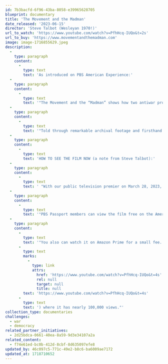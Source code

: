 ```yaml
---
id: 7b3bacfd-6f96-43ba-8058-e39965628705
blueprint: documentary
title: 'The Movement and the Madman'
date_released: '2023-06-15'
director: 'Steve Talbot (Wesleyan 1970!)'
url_to_watch: 'https://www.youtube.com/watch?v=PfhHcq-IUQo&t=2s'
url_to_buy: 'https://www.movementandthemadman.com'
image: image-1716855629.jpeg
description:
  -
    type: paragraph
    content:
      -
        type: text
        text: 'As introduced on PBS American Experience:'
  -
    type: paragraph
    content:
      -
        type: text
        text: '"The Movement and the “Madman” shows how two antiwar protests in the fall of 1969 — the largest the country had ever seen — pressured President Nixon to cancel what he called his “madman” plans for a massive escalation of the U.S. war in Vietnam, including a threat to use nuclear weapons. At the time, protestors had no idea how influential they could be and how many lives they may have saved.'
  -
    type: paragraph
    content:
      -
        type: text
        text: '"Told through remarkable archival footage and firsthand accounts from movement leaders, Nixon administration officials, historians, and others, the film explores how the leaders of the antiwar movement mobilized disparate groups from coast to coast to create two massive protests that changed history."'
  -
    type: paragraph
    content:
      -
        type: text
        text: 'HOW TO SEE THE FILM NOW (a note from Steve Talbot):'
  -
    type: paragraph
    content:
      -
        type: text
        text: ' "With our public television premier on March 28, 2023, we reached a large national, primetime audience  --  over half a million viewers. The audience continues to grow as local PBS stations rebroadcast the film.'
  -
    type: paragraph
    content:
      -
        type: text
        text: '"PBS Passport members can view the film free on the American Experience website. It is also free to view on Kanopy through local public libraries and colleges that offer that streaming service.'
  -
    type: paragraph
    content:
      -
        type: text
        text: '"You also can watch it on Amazon Prime for a small fee. In addition, Chapter One  --  the opening 12 minutes of our film  --  is on The American Experience YouTube page ('
      -
        type: text
        marks:
          -
            type: link
            attrs:
              href: 'https://www.youtube.com/watch?v=PfhHcq-IUQo&t=4s'
              rel: null
              target: null
              title: null
        text: 'https://www.youtube.com/watch?v=PfhHcq-IUQo&t=4s'
      -
        type: text
        text: ') where it has nearly 100,000 views."'
collection_type: documentaries
challenges:
  - war
  - democracy
related_partner_initiatives:
  - 2d25bdca-0661-40ea-8a59-9d3e34107a2a
related_content:
  - f74e61ed-bc0b-412d-8cbf-8d635097efe8
updated_by: 46c097c5-771c-49e2-b8c6-ba6009ae7172
updated_at: 1718710652
---
```

